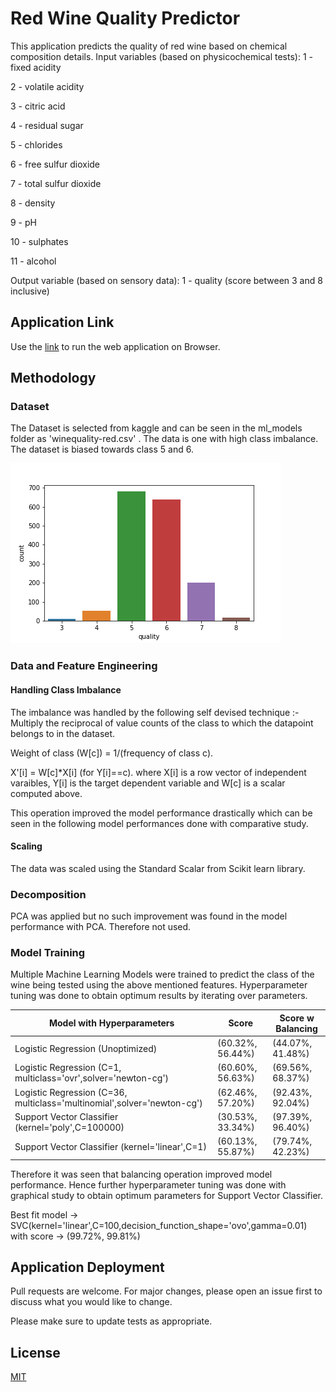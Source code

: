 # Red Wine Quality Predictor

This application predicts the quality of red wine based on chemical composition details. 
Input variables (based on physicochemical tests):
1 - fixed acidity

2 - volatile acidity

3 - citric acid

4 - residual sugar

5 - chlorides

6 - free sulfur dioxide

7 - total sulfur dioxide

8 - density

9 - pH

10 - sulphates

11 - alcohol

Output variable (based on sensory data):
1 - quality (score between 3 and 8 inclusive)

## Application Link

Use the [link](https://red-wine-qlty-pred.herokuapp.com/winequality/) to run the web application on Browser.

## Methodology
### Dataset
The Dataset is selected from kaggle and can be seen in the ml_models folder as 'winequality-red.csv' . The data is one with high class imbalance. The dataset is biased towards class 5 and 6.

![plot](./wine_app/ml_models/CountPlot.png)

### Data and Feature Engineering
#### Handling Class Imbalance
The imbalance was handled by the following self devised technique :-
Multiply the reciprocal of value counts of the class to which the datapoint belongs to in the dataset.

Weight of class (W[c]) = 1/(frequency of class c).

X'[i] = W[c]*X[i] (for Y[i]==c).
where X[i] is a row vector of independent varaibles, Y[i] is the target dependent variable and W[c] is a scalar computed above.

This operation improved the model performance drastically which can be seen in the following model performances done with comparative study.


#### Scaling
The data was scaled using the Standard Scalar from Scikit learn library.

### Decomposition
PCA was applied but no such improvement was found in the model performance with PCA. Therefore not used.

### Model Training
Multiple Machine Learning Models were trained to predict the class of the wine being tested using the above mentioned features. Hyperparameter tuning was done to obtain optimum results by iterating over parameters.

| Model with Hyperparameters                                               | Score             | Score w Balancing |
| ------------------------------------------------------------------------ | ----------------- |------------------ |
| Logistic Regression (Unoptimized)                                        | (60.32%, 56.44%)  | (44.07%, 41.48%)  |
| Logistic Regression (C=1, multiclass='ovr',solver='newton-cg')           | (60.60%, 56.63%)  | (69.56%, 68.37%)  |
| Logistic Regression (C=36, multiclass='multinomial',solver='newton-cg')  | (62.46%, 57.20%)  | (92.43%, 92.04%)  |
| Support Vector Classifier (kernel='poly',C=100000)                       | (30.53%, 33.34%)  | (97.39%, 96.40%)  |
| Support Vector Classifier (kernel='linear',C=1)                          | (60.13%, 55.87%)  | (79.74%, 42.23%)  |

Therefore it was seen that balancing operation improved model performance. Hence further hyperparameter tuning was done with graphical study to obtain optimum parameters for Support Vector Classifier. 

Best fit model -> SVC(kernel='linear',C=100,decision_function_shape='ovo',gamma=0.01)
with score -> (99.72%, 99.81%)


## Application Deployment
Pull requests are welcome. For major changes, please open an issue first to discuss what you would like to change.

Please make sure to update tests as appropriate.

## License
[MIT](https://choosealicense.com/licenses/mit/)